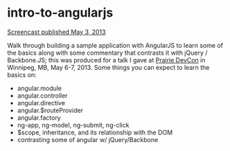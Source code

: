 intro-to-angularjs
==================

[Screencast published May 3, 2013](http://www.youtube.com/watch?v=8ILQOFAgaXE)

Walk through building a sample application with AngularJS to learn some of the basics along with some commentary that contrasts it with jQuery / Backbone.JS; this was produced for a talk I gave at [Prairie DevCon](http://prairiedevcon.com/) in Winnipeg, MB, May 6-7, 2013. Some things you can expect to learn the basics on:

* angular.module
* angular.controller
* angular.directive
* angular.$routeProvider
* angular.factory
* ng-app, ng-model, ng-submit, ng-click
* $scope, inheritance, and its relationship with the DOM
* contrasting some of angular w/ jQuery/Backbone


